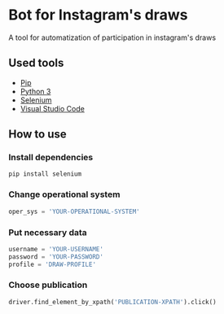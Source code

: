 # Bot for Instagram's draws
A tool for automatization of participation in instagram's draws

## Used tools
* [Pip](https://pypi.org/project/pip/)
* [Python 3](https://www.python.org/)
* [Selenium](https://selenium.dev/)
* [Visual Studio Code](https://code.visualstudio.com/)

## How to use

### Install dependencies

```
pip install selenium
```

### Change operational system

```python
oper_sys = 'YOUR-OPERATIONAL-SYSTEM'
```

### Put necessary data

```python
username = 'YOUR-USERNAME'
password = 'YOUR-PASSWORD'
profile = 'DRAW-PROFILE'
```

### Choose publication

```python
driver.find_element_by_xpath('PUBLICATION-XPATH').click()
```
